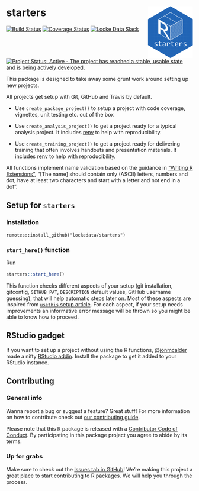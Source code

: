 
# starters <img src="man/figures/logo.png" align="right" height=140/>

<!-- README.md is generated from README.Rmd. Please edit that file -->

<!-- badges: start -->

[![Build
Status](https://travis-ci.org/lockedata/starters.svg?branch=master)](https://travis-ci.org/lockedata/starters)
[![Coverage
Status](https://img.shields.io/coveralls/lockedata/starters.svg)](https://coveralls.io/r/lockedata/starters?branch=master)
[![Locke Data
Slack](https://img.shields.io/badge/Slack-discuss-blue.svg?logo=slack&longCache=true&style=flat)](https://join.slack.com/t/lockedata/shared_invite/enQtMjkwNjY3ODkwMzg2LTI1OGU1NTM3ZGIyZGFiNTdlODI3MzU2N2ZlNDczMjM4M2U2OWVmNDMzZTQ1ZGNlZDQ3MGM2MGVjMjI2MWIyMjI)
[![Project Status: Active - The project has reached a stable, usable
state and is being actively
developed.](https://www.repostatus.org/badges/latest/active.svg)](https://www.repostatus.org/#active)
<!-- badges: end -->

This package is designed to take away some grunt work around setting up
new projects.

All projects get setup with Git, GitHub and Travis by default.

  - Use `create_package_project()` to setup a project with code
    coverage, vignettes, unit testing etc. out of the box

  - Use `create_analysis_project()` to get a project ready for a typical
    analysis project. It includes
    [renv](https://rstudio.github.io/renv/articles/renv.html) to help
    with reproducibility.

  - Use `create_training_project()` to get a project ready for
    delivering training that often involves handouts and presentation
    materials. It includes
    [renv](https://rstudio.github.io/renv/articles/renv.html) to help
    with reproducibility.

All functions implement name validation based on the guidance in
[“Writing R
Extensions”](https://cran.r-project.org/doc/manuals/r-release/R-exts.html#The-DESCRIPTION-file),
“\[The name\] should contain only (ASCII) letters, numbers and dot, have
at least two characters and start with a letter and not end in a dot”.

## Setup for `starters`

### Installation

    remotes::install_github("lockedata/starters")

### `start_here()` function

Run

``` r
starters::start_here()
```

This function checks different aspects of your setup (git installation,
gitconfig, `GITHUB_PAT`, `DESCRIPTION` default values, GitHub username
guessing), that will help automatic steps later on. Most of these
aspects are inspired from [`usethis` setup
article](https://usethis.r-lib.org/articles/articles/usethis-setup.html).
For each aspect, if your setup needs improvements an informative error
message will be thrown so you might be able to know how to proceed.

## RStudio gadget

If you want to set up a project without using the R functions,
[@jonmcalder](https://github.com/jonmcalder) made a nifty [RStudio
addin](https://rstudio.github.io/rstudioaddins/). Install the package to
get it added to your RStudio instance.

## Contributing

### General info

Wanna report a bug or suggest a feature? Great stuff\! For more
information on how to contribute check out [our contributing
guide](.github/CONTRIBUTING.md).

Please note that this R package is released with a [Contributor Code of
Conduct](CODE_OF_CONDUCT.md). By participating in this package project
you agree to abide by its terms.

### Up for grabs

Make sure to check out the [Issues tab in
GitHub](https://github.com/lockedata/starters/issues)\! We’re making
this project a great place to start contributing to R packages. We will
help you through the process.
